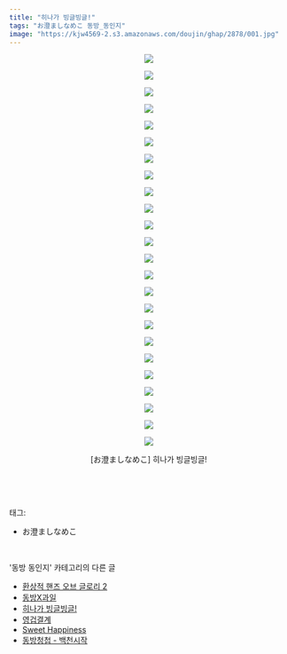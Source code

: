 ```yaml
---
title: "히나가 빙글빙글!"
tags: "お澄ましなめこ 동방_동인지"
image: "https://kjw4569-2.s3.amazonaws.com/doujin/ghap/2878/001.jpg"
---
```

<div class="article">
<p style="text-align: center; clear: none; float: none;"><img src="{{ site.imgserver9 }}/ghap/2878/001.jpg"/></p>
<p style="text-align: center; clear: none; float: none;"><img src="{{ site.imgserver9 }}/ghap/2878/002.jpg"/></p>
<p style="text-align: center; clear: none; float: none;"><img src="{{ site.imgserver9 }}/ghap/2878/003.jpg"/></p>
<p style="text-align: center; clear: none; float: none;"><img src="{{ site.imgserver9 }}/ghap/2878/004.jpg"/></p>
<p style="text-align: center; clear: none; float: none;"><img src="{{ site.imgserver9 }}/ghap/2878/005.jpg"/></p>
<p style="text-align: center; clear: none; float: none;"><img src="{{ site.imgserver9 }}/ghap/2878/006.jpg"/></p>
<p style="text-align: center; clear: none; float: none;"><img src="{{ site.imgserver9 }}/ghap/2878/007.jpg"/></p>
<p style="text-align: center; clear: none; float: none;"><img src="{{ site.imgserver9 }}/ghap/2878/008.jpg"/></p>
<p style="text-align: center; clear: none; float: none;"><img src="{{ site.imgserver9 }}/ghap/2878/009.jpg"/></p>
<p style="text-align: center; clear: none; float: none;"><img src="{{ site.imgserver9 }}/ghap/2878/010.jpg"/></p>
<p style="text-align: center; clear: none; float: none;"><img src="{{ site.imgserver9 }}/ghap/2878/011.jpg"/></p>
<p style="text-align: center; clear: none; float: none;"><img src="{{ site.imgserver9 }}/ghap/2878/012.jpg"/></p>
<p style="text-align: center; clear: none; float: none;"><img src="{{ site.imgserver9 }}/ghap/2878/013.jpg"/></p>
<p style="text-align: center; clear: none; float: none;"><img src="{{ site.imgserver9 }}/ghap/2878/014.jpg"/></p>
<p style="text-align: center; clear: none; float: none;"><img src="{{ site.imgserver9 }}/ghap/2878/015.jpg"/></p>
<p style="text-align: center; clear: none; float: none;"><img src="{{ site.imgserver9 }}/ghap/2878/016.jpg"/></p>
<p style="text-align: center; clear: none; float: none;"><img src="{{ site.imgserver9 }}/ghap/2878/017.jpg"/></p>
<p style="text-align: center; clear: none; float: none;"><img src="{{ site.imgserver9 }}/ghap/2878/018.jpg"/></p>
<p style="text-align: center; clear: none; float: none;"><img src="{{ site.imgserver9 }}/ghap/2878/019.jpg"/></p>
<p style="text-align: center; clear: none; float: none;"><img src="{{ site.imgserver9 }}/ghap/2878/020.jpg"/></p>
<p style="text-align: center; clear: none; float: none;"><img src="{{ site.imgserver9 }}/ghap/2878/021.jpg"/></p>
<p style="text-align: center; clear: none; float: none;"><img src="{{ site.imgserver9 }}/ghap/2878/022.jpg"/></p>
<p style="text-align: center; clear: none; float: none;"><img src="{{ site.imgserver9 }}/ghap/2878/023.jpg"/></p>
<p style="text-align: center; clear: none; float: none;"><img src="{{ site.imgserver9 }}/ghap/2878/024.jpg"/></p>
<p style="text-align: center; clear: none; float: none;">[お澄ましなめこ] 히나가 빙글빙글!</p>
<p><br/></p>
</div><br/>
<div class="tagTrail">
<p>태그: </p>
<ul>
<li>お澄ましなめこ</li>
</ul>
</div><br/>
<div class="another">
<p>'동방 동인지' 카테고리의 다른 글</p>
<ul>
<li><a href="/ghap_2880">환상적 핸즈 오브 글로리 2</a></li>
<li><a href="/ghap_2879">동방X과일</a></li>
<li><a href="/ghap_2878">히나가 빙글빙글!</a></li>
<li><a href="/ghap_2877">영겁결계</a></li>
<li><a href="/ghap_2876">Sweet Happiness</a></li>
<li><a href="/ghap_2875">동방청첩 - 백천시작</a></li>
</ul>
</div><br/>
<div class="cb_module cb_fluid">
<div class="cb_wrt cb_profile">
</div><!-- commentList close -->
</div><br/>
